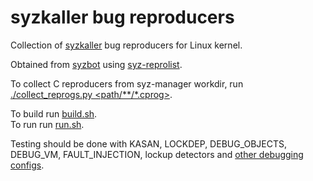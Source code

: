 # syzkaller bug reproducers

Collection of [syzkaller](https://github.com/google/syzkaller) bug reproducers for Linux kernel.

Obtained from [syzbot](https://github.com/google/syzkaller/blob/master/docs/syzbot.md)
using [syz-reprolist](https://github.com/google/syzkaller/blob/64612bfd3c83d7246467cd9731f01a36b6331598/tools/syz-reprolist/reprolist.go).

To collect C reproducers from syz-manager workdir, run [./collect_reprogs.py <path/**/*.cprog>](collect_reprogs.py).

To build run [build.sh](build.sh).\
To run run [run.sh](run.sh).

Testing should be done with KASAN, LOCKDEP, DEBUG_OBJECTS, DEBUG_VM, FAULT_INJECTION, lockup detectors
and [other debugging configs](https://github.com/google/syzkaller/blob/master/dashboard/config/bits-syzbot.config).

